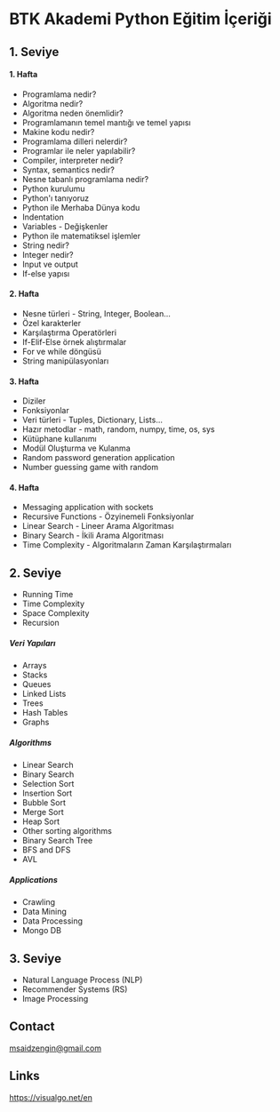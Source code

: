 # BTK Akademi Python Eğitim İçeriği

## 1. Seviye
#### 1. Hafta
- Programlama nedir?
- Algoritma nedir?
- Algoritma neden önemlidir?
- Programlamanın temel mantığı ve temel yapısı
- Makine kodu nedir?
- Programlama dilleri nelerdir?
- Programlar ile neler yapılabilir?
- Compiler, interpreter nedir?
- Syntax, semantics nedir?
- Nesne tabanlı programlama nedir?
- Python kurulumu
- Python'ı tanıyoruz
- Python ile Merhaba Dünya kodu
- Indentation
- Variables - Değişkenler
- Python ile matematiksel işlemler
- String nedir?
- Integer nedir?
- Input ve output
- If-else yapısı
#### 2. Hafta
- Nesne türleri - String, Integer, Boolean...
- Özel karakterler
- Karşılaştırma Operatörleri
- If-Elif-Else örnek alıştırmalar
- For ve while döngüsü
- String manipülasyonları
#### 3. Hafta
- Diziler
- Fonksiyonlar
- Veri türleri - Tuples, Dictionary, Lists...
- Hazır metodlar - math, random, numpy, time, os, sys
- Kütüphane kullanımı
- Modül Oluşturma ve Kulanma
- Random password generation application
- Number guessing game with random
#### 4. Hafta
- Messaging application with sockets
- Recursive Functions - Özyinemeli Fonksiyonlar
- Linear Search - Lineer Arama Algoritması
- Binary Search - İkili Arama Algoritması
- Time Complexity - Algoritmaların Zaman Karşılaştırmaları


## 2. Seviye
- Running Time
- Time Complexity
- Space Complexity
- Recursion
##### Veri Yapıları
- Arrays
- Stacks
- Queues
- Linked Lists
- Trees
- Hash Tables
- Graphs
##### Algorithms
- Linear Search
- Binary Search
- Selection Sort
- Insertion Sort
- Bubble Sort
- Merge Sort
- Heap Sort
- Other sorting algorithms
- Binary Search Tree
- BFS and DFS
- AVL
##### Applications
- Crawling
- Data Mining
- Data Processing
- Mongo DB


## 3. Seviye
- Natural Language Process (NLP)
- Recommender Systems (RS)
- Image Processing



## Contact

msaidzengin@gmail.com


## Links

https://visualgo.net/en
